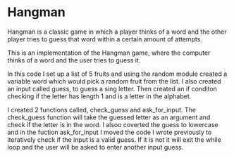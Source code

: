 # Hangman
Hangman is a classic game in which a player thinks of a word and the other player tries to guess that word within a certain amount of attempts.

This is an implementation of the Hangman game, where the computer thinks of a word and the user tries to guess it. 

In this code I set up a list of 5 fruits and using the random module created a variable word which would pick a random fruit from the list. I also created an input called guess, to guess a sing letter. Then created an if conditon checking if the letter has length 1 and is a letter in the alphabet.


I created 2 functions called, check_guess and ask_for_input. The check_guess function will take the guessed letter as an argument and check if the letter is in the word. I alsoo coverted the guess to lowercase and in the fuction ask_for_input I moved the code I wrote previously to iteratively check if the input is a valid guess. If it is not it will exit the while loop and the user will be asked to enter another input guess.


